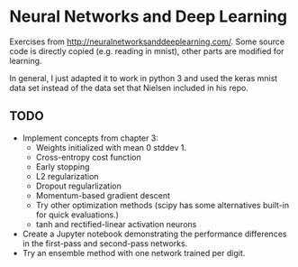 # Neural Networks and Deep Learning

Exercises from http://neuralnetworksanddeeplearning.com/.
Some source code is directly copied (e.g. reading in mnist), other parts are modified for learning.

In general, I just adapted it to work in python 3 and used the keras mnist data set instead of the data set that Nielsen included in his repo.

## TODO

- Implement concepts from chapter 3:
    - Weights initialized with mean 0 stddev 1.
    - Cross-entropy cost function
    - Early stopping
    - L2 regularization
    - Dropout regularlization
    - Momentum-based gradient descent
    - Try other optimization methods (scipy has some alternatives built-in for quick evaluations.)
    - tanh and rectified-linear activation neurons
- Create a Jupyter notebook demonstrating the performance differences in the first-pass and second-pass networks.
- Try an ensemble method with one network trained per digit.
